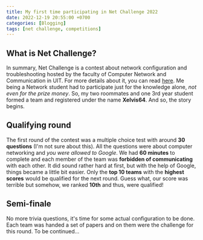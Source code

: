 ```yaml
---
title: My first time participating in Net Challenge 2022
date: 2022-12-19 20:55:00 +0700
categories: [Blogging]
tags: [net challenge, competitions]
---
```

## What is Net Challenge?
In summary, Net Challenge is a contest about network configuration and troubleshooting hosted by the faculty of Computer Network and Communication in UIT. For more details about it, you can read [here](https://www.uit.edu.vn/net-challenge-2022-chinh-thuc-mo-dang-ky).
Me being a Network student had to participate just for the knowledge alone, *not even for the prize money*. So, my two roommates and one 3rd year student formed a team and registered under the name **Xelvis64**.
And so, the story begins.
## Qualifying round
The first round of the contest was a multiple choice test with around **30 questions** (I'm not sure about this). All the questions were about computer networking and *you were allowed to Google*. We had **60 minutes** to complete and each member of the team was **forbidden of communicating** with each other. It did sound rather hard at first, but with the help of Google, things became a little bit easier.
Only the **top 10 teams** with the **highest scores** would be qualified for the next round. Guess what, our score was terrible but somehow, we ranked **10th** and thus, were qualified!
## Semi-finale
No more trivia questions, it's time for some actual configuration to be done. Each team was handed a set of papers and on them were the challenge for this round. To be continued...